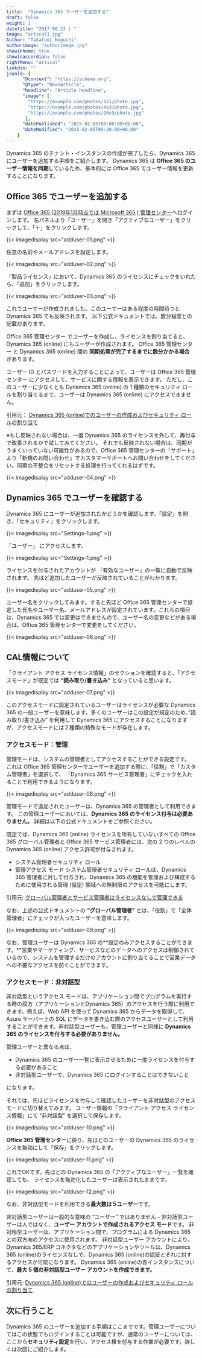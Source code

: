 ```yaml
---
title:  "Dynamics 365 ユーザーを追加する"
draft: false
weight: 1
datetitle: "2017.08.23 | "
image: "artical1.jpg"
Author: "Takafumi Noguchi"
authorimage: "authorimage.jpg"
showinhome: true
showinaccordian: false
rightMenu: "artical"
linkdin: ""
jsonld: {
      "@context": "https://schema.org",
      "@type": "NewsArticle",
      "headline": "Article headline",
      "image": [
        "https://example.com/photos/1x1/photo.jpg",
        "https://example.com/photos/4x3/photo.jpg",
        "https://example.com/photos/16x9/photo.jpg"
       ],
      "datePublished": "2015-02-05T08:00:00+08:00",
      "dateModified": "2015-02-05T09:20:00+08:00"
    }
---
```

<!-- Intro  -->
Dynamics 365 のテナント・インスタンスの作成が完了したら、Dynamics 365 にユーザーを追加する手順をご紹介します。
Dynamics 365 は **Office 365 のユーザー情報を同期**しているため、基本的には Office 365 でユーザー情報を更新することになります。

## Office 365 でユーザーを追加する
まずは [ Office 365 (2019年1月時点では Microsoft 365 ) 管理センター](https://admin.microsoft.com/)へログインします。
左パネルより「ユーザー」を開き「アクティブなユーザー」をクリックして、「＋」をクリックします。

<!-- Image= adduser-01.png -->
{{< imagedisplay src="adduser-01.png" >}}


任意の名前やメールアドレスを設定します。
<!-- Image= adduser-02.png -->
{{< imagedisplay src="adduser-02.png" >}}


「製品ライセンス」において、Dynamics 365 のライセンスにチェックをいれたら、「追加」をクリックします。
<!-- Image= adduser-03.png -->
{{< imagedisplay src="adduser-03.png" >}}

これでユーザーが作成されました。このユーザーはある程度の時間待つと Dynamics 365 でも反映されます。
以下公式ドキュメントでは、数分程度との記載があります。

<!-- QuteBox -->
Office 365 管理センター でユーザーを作成し、ライセンスを割り当てると、Dynamics 365 (online) にもユーザーが作成されます。 Office 365 管理センター と Dynamics 365 (online) 間の **同期処理が完了するまでに数分かかる場合** があります。

ユーザー ID とパスワードを入力することによって、ユーザーは Office 365 管理センター にアクセスして、サービスに関する情報を表示できます。 ただし、このユーザーに少なくとも Dynamics 365 (online) の 1 種類のセキュリティ ロールを割り当てるまで、ユーザーは Dynamics 365 (online) にアクセスできません。

引用元： [Dynamics 365 (online)でのユーザーの作成およびセキュリティ ロールの割り当て](https://docs.microsoft.com/ja-jp/power-platform/admin/create-users-assign-online-security-roles)

※もし反映されない場合は、一度 Dynamics 365 のライセンスを外して、再付与で改善されるかで試してみてください。
それでも反映されない場合は、同期がうまくいっていない可能性があるので、Office 365 管理センターの「サポート」より「新規のお問い合わせ」でカスタマーサポートへお問い合わせをしてください。同期の不整合をリセットする処理を行ってくれるはずです。

<!-- Image= adduser-04.png -->
{{< imagedisplay src="adduser-04.png" >}}


## Dynamics 365 でユーザーを確認する
Dynamics 365 にユーザーが追加されたかどうかを確認します。「設定」を開き、「セキュリティ」をクリックします。
<!-- Image= Settings-1.png -->
{{< imagedisplay src="Settings-1.png" >}}


「ユーザー」 にアクセスします。
<!-- Image= Users.png -->
{{< imagedisplay src="Settings-1.png" >}}


ライセンスを付与されたアカウントが 「有効なユーザー」の一覧に自動で反映されます。
先ほど追加したユーザーが反映されていることがわかります。
<!-- Image= adduser-05.png -->
{{< imagedisplay src="adduser-05.png" >}}


ユーザー名をクリックしてみます。すると先ほど Office 365 管理センターで設定した氏名やユーザー名、メールアドレスが設定されています。これらの項目は、Dynamics 365 では変更はできませんので、ユーザー名の変更などがある場合は、Office 365 管理センターで変更をしてください。
<!-- Image= adduser-06.png -->
{{< imagedisplay src="adduser-06.png" >}}


## CAL情報について
「クライアント アクセス ライセンス情報」のセクションを確認すると、「アクセスモード」が既定では **“読み取り/書き込み”** となっていると思います。
<!-- Image= adduser-07.png -->
{{< imagedisplay src="adduser-07.png" >}}


このアクセスモードに設定されているユーザーはライセンスが必要な Dynamics 365 の一般ユーザーを意味します。多くのユーザーはこの設定が規定のため、”読み取り/書き込み” を利用して Dynamics 365 にアクセスすることになりますが、アクセスモードには２種類の特殊なモードが存在します。

### アクセスモード：管理
管理モードは、システムの管理者としてアクセスすることができる設定です。
これは Office 365 管理センターでユーザーを追加する際に、「役割」で「カスタム管理者」を選択して、
「Dynamics 365 サービス管理者」にチェックを入れることで利用できるようになります。
<!-- Image= adduser-08.png -->
{{< imagedisplay src="adduser-08.png" >}}


管理モードで追加されたユーザーは、Dynamics 365 の管理者として利用できます。
この管理ユーザーにおいては、**Dynamics 365 のライセンス付与は必要ありません。**
詳細は以下の公式ドキュメントをご参照ください。

<!-- QuteBox -->
既定では、Dynamics 365 (online) ライセンスを所有していないすべての Office 365 グローバル管理者と Office 365 サービス管理者には、次の 2 つのレベルの Dynamics 365 (online) アクセス許可が付与されます。

* システム管理者セキュリティ ロール
* 管理アクセス モード
システム管理者セキュリティ ロールは、Dynamics 365 管理者に対して付与され、Dynamics 365 の機能を管理および構成するために使用される管理 (設定) 領域への無制限のアクセスを可能にします。

引用元: [グローバル管理者とサービス管理者はライセンスなしで管理できる](https://docs.microsoft.com/ja-jp/power-platform/admin/global-service-administrators-can-administer-without-license)

なお、上述の公式ドキュメントの **“グローバル管理者”** とは、「役割」で「全体管理者」にチェックが入ったユーザーを意味します。

<!-- Image= adduser-09.png -->
{{< imagedisplay src="adduser-09.png" >}}

なお、管理ユーザーは Dynamics 365 の**設定のみアクセスすることができます。**営業やマーケティング、サービスなどのデータへのアクセスは制御されているので、システムを管理するだけのアカウントに割り当てることで営業データへの不要なアクセスを防ぐことができます。


### アクセスモード：非対話型
非対話型というアクセス モードは、アプリケーション間でプログラムを実行する時の双方（アプリケーションとDynamics 365）のアクセスを行う際に利用できます。例えば、Web API を使って Dynamics 365 からデータを取得して、Azure サーバー上の SQL にデータを書き込む際のアクセスユーザーとして利用することができます。非対話型ユーザーも、管理ユーザーと同様に **Dynamics 365 のライセンスを付与する必要がありません。**

管理ユーザーと異なる点は、
* Dynamics 365 のユーザー一覧に表示させるために一度ライセンスを付与する必要があること
* 非対話型ユーザーで、Dynamics 365 にログインすることはできないこと

になります。

それでは、先ほどライセンスを付与して確認したユーザーを非対話型のアクセスモードに切り替えてみます。
ユーザー情報の「クライアント アクセス ライセンス情報」にて “非対話型” を選択して保存します。

<!-- Image= adduser-10.png -->
{{< imagedisplay src="adduser-10.png" >}}


**Office 365 管理センター**に戻り、先ほどのユーザーの Dynamics 365 のライセンスを無効にして「保存」をクリックします。
<!-- Image= adduser-11.png -->
{{< imagedisplay src="adduser-11.png" >}}


これでOKです。先ほどの Dynamics 365 の「アクティブなユーザー」一覧を確認しても、
ライセンスを無効化したユーザーは表示されたままです。

<!-- Image= adduser-12.png -->
{{< imagedisplay src="adduser-12.png" >}}


なお、非対話型モードを利用できる**最大数は５ユーザー**です。

<!-- quate Box -->
非対話型ユーザーは一般的な意味の “ユーザー” ではありません – 非対話型ユーザーは人ではなく、**ユーザー アカウントで作成されるアクセス モード**です。 非対称型ユーザーは、アプリケーション間で、プログラムによる Dynamics 365 との双方向のアクセスに使用されます。 非対話型ユーザー アカウントにより、Dynamics 365/ERP コネクタなどのアプリケーションやツールは、Dynamics 365 (online)のライセンスなしで、Dynamics 365 (online)の認証とそれに対するアクセスが可能になります。 Dynamics 365 (online)の各インスタンスについて、**最大 5 個の非対話型ユーザー アカウントを作成できます。**

引用元: [Dynamics 365 (online)でのユーザーの作成およびセキュリティ ロールの割り当て](https://docs.microsoft.com/ja-jp/power-platform/admin/create-users-assign-online-security-roles)

## 次に行うこと
Dynamics 365 のユーザーを追加する手順はここまでです。管理ユーザーについてはこの状態でもログインすることは可能ですが、通常のユーザーについては、ここから**セキュリティ設定**を行い、アクセス権を付与する作業が必要です。詳しくは次回にご紹介します。      
&nbsp;